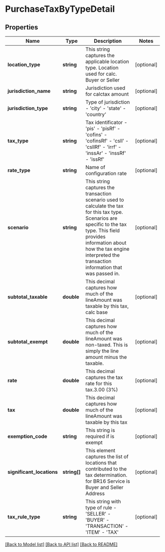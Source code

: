 # PurchaseTaxByTypeDetail

## Properties
Name | Type | Description | Notes
------------ | ------------- | ------------- | -------------
**location_type** | **string** | This string captures the applicable location type. Location used for calc. Buyer or Seller | [optional] 
**jurisdiction_name** | **string** | Jurisdiction used for calctax amount | [optional] 
**jurisdiction_type** | **string** | Type of jurisdiction - &#39;city&#39; - &#39;state&#39; - &#39;country&#39; | [optional] 
**tax_type** | **string** | Tax identificator - &#39;pis&#39; - &#39;pisRf&#39; - &#39;cofins&#39; - &#39;cofinsRf&#39; - &#39;csll&#39; - &#39;csllRf&#39; - &#39;irrf&#39; - &#39;inssAr&#39; - &#39;inssRf&#39; - &#39;issRf&#39; | [optional] 
**rate_type** | **string** | Name of configuration rate | [optional] 
**scenario** | **string** | This string captures the transaction scenario used to calculate the tax for this tax type. Scenarios are specific to the tax type. This field provides information about how the tax engine interpreted the transaction information that was passed in. | [optional] 
**subtotal_taxable** | **double** | This decimal captures how much of the lineAmount was taxable by this tax, calc base | [optional] 
**subtotal_exempt** | **double** | This decimal captures how much of the lineAmount was non-taxed. This is simply the line amount minus the taxable. | [optional] 
**rate** | **double** | This decimal captures the tax rate for this tax.3.00 (3%) | [optional] 
**tax** | **double** | This decimal captures how much of the lineAmount was taxable by this tax | [optional] 
**exemption_code** | **string** | This string is required if is exempt | [optional] 
**significant_locations** | **string[]** | This element captures the list of locations that contributed to the tax determination. for BR16 Service is Buyer and Seller Address | [optional] 
**tax_rule_type** | **string** | This string with type of rule - &#39;SELLER&#39; - &#39;BUYER&#39; - &#39;TRANSACTION&#39; - &#39;ITEM&#39; - &#39;TAX&#39; | [optional] 

[[Back to Model list]](../README.md#documentation-for-models) [[Back to API list]](../README.md#documentation-for-api-endpoints) [[Back to README]](../README.md)


